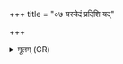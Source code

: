 +++
title = "०७ यस्येदं प्रदिशि यद्"

+++
<details><summary>मूलम् (GR)</summary>

यस्येदं प्रदिशि यद् विरोचते  
यज् जातं जनितव्यं च केवलम् ।  
स्तौम्य् अग्निं नाथितो जोहवीमि  
स नो मुञ्चत्व् अंहसः ॥
</details>